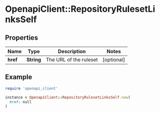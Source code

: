 # OpenapiClient::RepositoryRulesetLinksSelf

## Properties

| Name | Type | Description | Notes |
| ---- | ---- | ----------- | ----- |
| **href** | **String** | The URL of the ruleset | [optional] |

## Example

```ruby
require 'openapi_client'

instance = OpenapiClient::RepositoryRulesetLinksSelf.new(
  href: null
)
```

